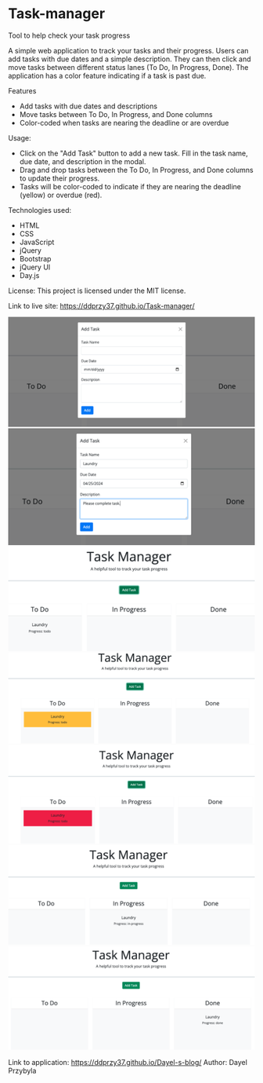 # Task-manager
Tool to help check your task progress

A simple web application to track your tasks and their progress. Users can add tasks with due dates and a simple description. They can then click and move tasks between different status lanes (To Do, In Progress, Done). The application has a color feature indicating if a task is past due.

Features

* Add tasks with due dates and descriptions
* Move tasks between To Do, In Progress, and Done columns
* Color-coded when tasks are nearing the deadline or are overdue

Usage:

* Click on the "Add Task" button to add a new task. Fill in the task name, due date, and description in the modal.
* Drag and drop tasks between the To Do, In Progress, and Done columns to update their progress.
* Tasks will be color-coded to indicate if they are nearing the deadline (yellow) or overdue (red).

Technologies used:
* HTML
* CSS
* JavaScript
* jQuery
* Bootstrap
* jQuery UI
* Day.js

License:
This project is licensed under the MIT license.

Link to live site:
https://ddprzy37.github.io/Task-manager/

![Modal example (empty)](./assets/images/Modal%20example.png)
![Modal example (filled out)](./assets/images/Modal%20example%202.png)
![Task not due soon](./assets/images/Task%20not%20due%20soon..png)
![Task due soon (yellow)](./assets/images/Task%20due%20soon.png)
![Task overdue](./assets/images/Task%20is%20overdue.png)
![Task in progress](./assets/images/Task%20is%20in%20progress.png)
![Task completed](./assets/images/Task%20completed.png)

Link to application:
https://ddprzy37.github.io/Dayel-s-blog/
Author:
Dayel Przybyla
